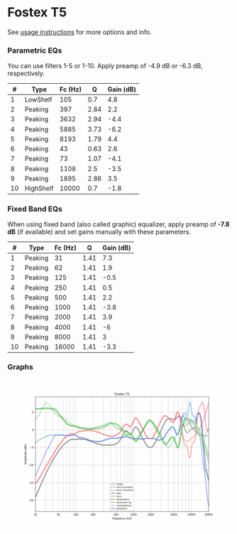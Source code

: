 # Fostex T5
See [usage instructions](https://github.com/jaakkopasanen/AutoEq#usage) for more options and info.

### Parametric EQs
You can use filters 1-5 or 1-10. Apply preamp of -4.9 dB or -6.3 dB, respectively.

|   # | Type      |   Fc (Hz) |    Q |   Gain (dB) |
|-----|-----------|-----------|------|-------------|
|   1 | LowShelf  |       105 | 0.7  |         4.8 |
|   2 | Peaking   |       397 | 2.84 |         2.2 |
|   3 | Peaking   |      3632 | 2.94 |        -4.4 |
|   4 | Peaking   |      5885 | 3.73 |        -6.2 |
|   5 | Peaking   |      8193 | 1.79 |         4.4 |
|   6 | Peaking   |        43 | 0.63 |         2.6 |
|   7 | Peaking   |        73 | 1.07 |        -4.1 |
|   8 | Peaking   |      1108 | 2.5  |        -3.5 |
|   9 | Peaking   |      1895 | 2.86 |         3.5 |
|  10 | HighShelf |     10000 | 0.7  |        -1.8 |

### Fixed Band EQs
When using fixed band (also called graphic) equalizer, apply preamp of **-7.8 dB** (if available) and set gains manually with these parameters.

|   # | Type    |   Fc (Hz) |    Q |   Gain (dB) |
|-----|---------|-----------|------|-------------|
|   1 | Peaking |        31 | 1.41 |         7.3 |
|   2 | Peaking |        62 | 1.41 |         1.9 |
|   3 | Peaking |       125 | 1.41 |        -0.5 |
|   4 | Peaking |       250 | 1.41 |         0.5 |
|   5 | Peaking |       500 | 1.41 |         2.2 |
|   6 | Peaking |      1000 | 1.41 |        -3.8 |
|   7 | Peaking |      2000 | 1.41 |         3.9 |
|   8 | Peaking |      4000 | 1.41 |        -6   |
|   9 | Peaking |      8000 | 1.41 |         3   |
|  10 | Peaking |     16000 | 1.41 |        -3.3 |

### Graphs
![](./Fostex%20T5.png)
